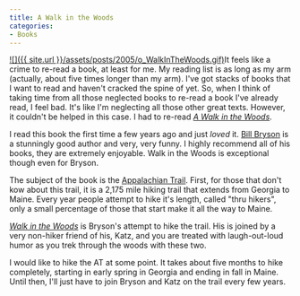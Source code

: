 ```yaml
---
title: A Walk in the Woods
categories:
- Books
---
```


[![]({{ site.url }}/assets/posts/2005/o_WalkInTheWoods.gif)](http://search.barnesandnoble.com/booksearch/isbnInquiry.asp?isbn=0767902521)It feels like a crime to re-read a book, at least for me. My reading
list is as long as my arm (actually, about five times longer than my
arm). I've got stacks of books that I want to read and haven't cracked
the spine of yet. So, when I think of taking time from all those
neglected books to re-read a book I've already read, I feel bad. It's
like I'm neglecting all those other great texts. However, it couldn't
be helped in this case. I had to re-read [_A Walk in the Woods_](http://search.barnesandnoble.com/booksearch/isbnInquiry.asp?isbn=0767902521).

I read this book the first time a few years ago and just _loved_ it. [Bill Bryson](http://search.barnesandnoble.com/booksearch/results.asp?ath=Bill+Bryson)
is a stunningly good author and very, very funny. I highly recommend
all of his books, they are extremely enjoyable. Walk in the Woods is
exceptional though even for Bryson.

The subject of the book is the [Appalachian Trail](http://www.appalachiantrail.org/).
First, for those that don't kow about this trail, it is a 2,175 mile
hiking trail that extends from Georgia to Maine. Every year people
attempt to hike it's length, called "thru hikers", only a small
percentage of those that start make it all the way to Maine.

[_Walk in the Woods_](http://search.barnesandnoble.com/booksearch/isbnInquiry.asp?isbn=0767902521)
is Bryson's attempt to hike the trail. His is joined by a very
non-hiker friend of his, Katz, and you are treated with laugh-out-loud
humor as you trek through the woods with these two.

I would like to hike the AT at some point. It takes about five months
to hike completely, starting in early spring in Georgia and ending in
fall in Maine. Until then, I'll just have to join Bryson and Katz on
the trail every few years.
